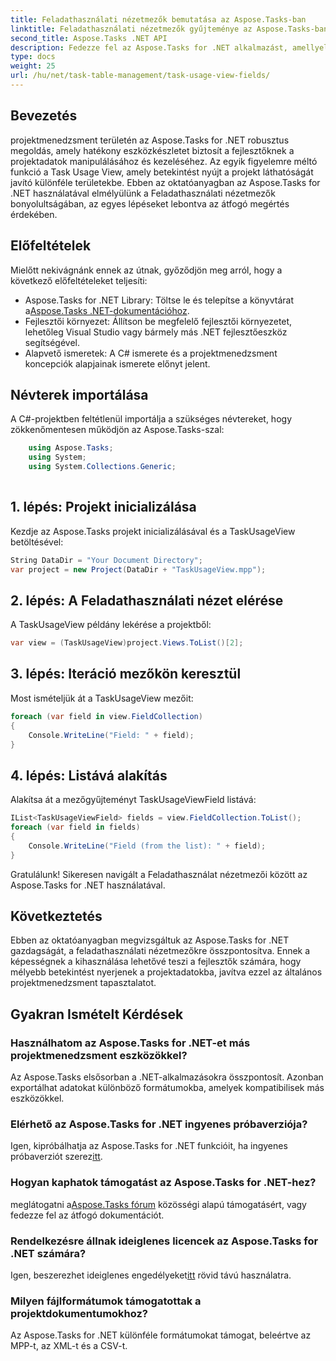 ```yaml
---
title: Feladathasználati nézetmezők bemutatása az Aspose.Tasks-ban
linktitle: Feladathasználati nézetmezők gyűjteménye az Aspose.Tasks-ban
second_title: Aspose.Tasks .NET API
description: Fedezze fel az Aspose.Tasks for .NET alkalmazást, amellyel könnyedén kezelheti és megjelenítheti a projektadatokat. Merüljön el a Task Usage View Fieldsben a jobb projektbetekintés érdekében.
type: docs
weight: 25
url: /hu/net/task-table-management/task-usage-view-fields/
---
```

## Bevezetés
projektmenedzsment területén az Aspose.Tasks for .NET robusztus megoldás, amely hatékony eszközkészletet biztosít a fejlesztőknek a projektadatok manipulálásához és kezeléséhez. Az egyik figyelemre méltó funkció a Task Usage View, amely betekintést nyújt a projekt láthatóságát javító különféle területekbe. Ebben az oktatóanyagban az Aspose.Tasks for .NET használatával elmélyülünk a Feladathasználati nézetmezők bonyolultságában, az egyes lépéseket lebontva az átfogó megértés érdekében.
## Előfeltételek
Mielőtt nekivágnánk ennek az útnak, győződjön meg arról, hogy a következő előfeltételeket teljesíti:
-  Aspose.Tasks for .NET Library: Töltse le és telepítse a könyvtárat a[Aspose.Tasks .NET-dokumentációhoz](https://reference.aspose.com/tasks/net/).
- Fejlesztői környezet: Állítson be megfelelő fejlesztői környezetet, lehetőleg Visual Studio vagy bármely más .NET fejlesztőeszköz segítségével.
- Alapvető ismeretek: A C# ismerete és a projektmenedzsment koncepciók alapjainak ismerete előnyt jelent.
## Névterek importálása
A C#-projektben feltétlenül importálja a szükséges névtereket, hogy zökkenőmentesen működjön az Aspose.Tasks-szal:
```csharp
    using Aspose.Tasks;
    using System;
    using System.Collections.Generic;
    
```
## 1. lépés: Projekt inicializálása
Kezdje az Aspose.Tasks projekt inicializálásával és a TaskUsageView betöltésével:
```csharp
String DataDir = "Your Document Directory";
var project = new Project(DataDir + "TaskUsageView.mpp");
```
## 2. lépés: A Feladathasználati nézet elérése
A TaskUsageView példány lekérése a projektből:
```csharp
var view = (TaskUsageView)project.Views.ToList()[2];
```
## 3. lépés: Iteráció mezőkön keresztül
Most ismételjük át a TaskUsageView mezőit:
```csharp
foreach (var field in view.FieldCollection)
{
    Console.WriteLine("Field: " + field);
}
```
## 4. lépés: Listává alakítás
Alakítsa át a mezőgyűjteményt TaskUsageViewField listává:
```csharp
IList<TaskUsageViewField> fields = view.FieldCollection.ToList();
foreach (var field in fields)
{
    Console.WriteLine("Field (from the list): " + field);
}
```
Gratulálunk! Sikeresen navigált a Feladathasználat nézetmezői között az Aspose.Tasks for .NET használatával.
## Következtetés
Ebben az oktatóanyagban megvizsgáltuk az Aspose.Tasks for .NET gazdagságát, a feladathasználati nézetmezőkre összpontosítva. Ennek a képességnek a kihasználása lehetővé teszi a fejlesztők számára, hogy mélyebb betekintést nyerjenek a projektadatokba, javítva ezzel az általános projektmenedzsment tapasztalatot.
## Gyakran Ismételt Kérdések
### Használhatom az Aspose.Tasks for .NET-et más projektmenedzsment eszközökkel?
Az Aspose.Tasks elsősorban a .NET-alkalmazásokra összpontosít. Azonban exportálhat adatokat különböző formátumokba, amelyek kompatibilisek más eszközökkel.
### Elérhető az Aspose.Tasks for .NET ingyenes próbaverziója?
Igen, kipróbálhatja az Aspose.Tasks for .NET funkcióit, ha ingyenes próbaverziót szerez[itt](https://releases.aspose.com/).
### Hogyan kaphatok támogatást az Aspose.Tasks for .NET-hez?
 meglátogatni a[Aspose.Tasks fórum](https://forum.aspose.com/c/tasks/15) közösségi alapú támogatásért, vagy fedezze fel az átfogó dokumentációt.
### Rendelkezésre állnak ideiglenes licencek az Aspose.Tasks for .NET számára?
 Igen, beszerezhet ideiglenes engedélyeket[itt](https://purchase.aspose.com/temporary-license/) rövid távú használatra.
### Milyen fájlformátumok támogatottak a projektdokumentumokhoz?
Az Aspose.Tasks for .NET különféle formátumokat támogat, beleértve az MPP-t, az XML-t és a CSV-t.